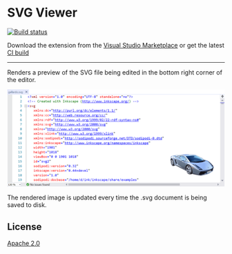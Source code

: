 # SVG Viewer

[![Build status](https://ci.appveyor.com/api/projects/status/bxosxyyyrb7rgy65?svg=true)](https://ci.appveyor.com/project/madskristensen/svgviewer)

Download the extension from the [Visual Studio Marketplace](https://marketplace.visualstudio.com/items?itemName=MadsKristensen.VsctIntellisense) or get the latest [CI build](http://vsixgallery.com/extension/SvgViewer.7a08d0d4-985c-4415-93d5-ddd9135d8f4f/)

--------------------------------------

Renders a preview of the SVG file being edited in the bottom right corner of the editor.

![Adornment](art/adornment.png)

The rendered image is updated every time the .svg document is being saved to disk.

## License
[Apache 2.0](LICENSE)